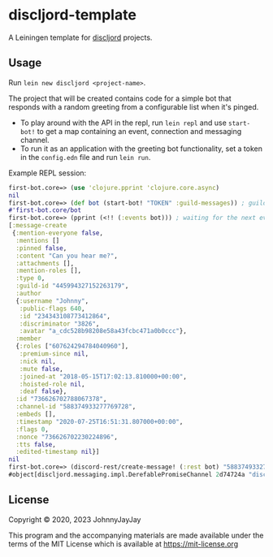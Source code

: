 # discljord-template

A Leiningen template for [discljord](https://github.com/IGJoshua/discljord) projects.

## Usage

Run `lein new discljord <project-name>`.

The project that will be created contains code for a simple bot that responds with 
a random greeting from a configurable list when it's pinged.

- To play around with the API in the repl, run `lein repl` and use `start-bot!` to get a map containing 
an event, connection and messaging channel.
- To run it as an application with the greeting bot functionality, 
set a token in the `config.edn` file and run `lein run`.

Example REPL session:
```clojure
first-bot.core=> (use 'clojure.pprint 'clojure.core.async)
nil
first-bot.core=> (def bot (start-bot! "TOKEN" :guild-messages)) ; guild-messages is a gateway intent, enables message event reception
#'first-bot.core/bot
first-bot.core=> (pprint (<!! (:events bot))) ; waiting for the next event 
[:message-create
 {:mention-everyone false,
  :mentions []
  :pinned false,
  :content "Can you hear me?",
  :attachments [],
  :mention-roles [],
  :type 0,
  :guild-id "445994327152263179",
  :author
  {:username "Johnny",
   :public-flags 640,
   :id "234343108773412864",
   :discriminator "3826",
   :avatar "a_cdc528b98208e58a43fcbc471a0b0ccc"},
  :member
  {:roles ["607624294784040960"],
   :premium-since nil,
   :nick nil,
   :mute false,
   :joined-at "2018-05-15T17:02:13.810000+00:00",
   :hoisted-role nil,
   :deaf false},
  :id "736626702788067378",
  :channel-id "588374933277769728",
  :embeds [],
  :timestamp "2020-07-25T16:51:31.807000+00:00",
  :flags 0,
  :nonce "736626702230224896",
  :tts false,
  :edited-timestamp nil}]
nil
first-bot.core=> (discord-rest/create-message! (:rest bot) "588374933277769728" :content "Hi from Clojure!")
#object[discljord.messaging.impl.DerefablePromiseChannel 2d74724a "discljord.messaging.impl.DerefablePromiseChannel@2d74724a"]
```

## License

Copyright © 2020, 2023 JohnnyJayJay

This program and the accompanying materials are made available under the
terms of the MIT License which is available at
https://mit-license.org

